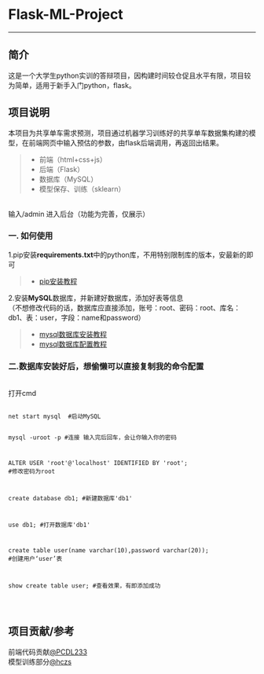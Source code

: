 # Flask-ML-Project
 
------
## 简介
这是一个大学生python实训的答辩项目，因构建时间较仓促且水平有限，项目较为简单，适用于新手入门python，flask。
## 项目说明
 本项目为共享单车需求预测，项目通过机器学习训练好的共享单车数据集构建的模型，在前端网页中输入预估的参数，由flask后端调用，再返回出结果。
> * 前端（html+css+js）
> * 后端（Flask）
> * 数据库（MySQL）
> * 模型保存、训练（sklearn）
<br>
输入/admin 进入后台（功能为完善，仅展示）


### 一. 如何使用
1.pip安装**requirements.txt**中的python库，不用特别限制库的版本，安最新的即可
>* [pip安装教程](https://blog.csdn.net/aobulaien001/article/details/133298563)

2.安装**MySQL**数据库，并新建好数据库，添加好表等信息<br>
（不想修改代码的话，数据库应直接添加，账号：root、密码：root、库名：db1、表：user，字段：name和password）
<br>
>* [mysql数据库安装教程](https://blog.csdn.net/a802976/article/details/119255644
)
>* [mysql数据库配置教程](https://blog.csdn.net/weixin_45851945/article/details/114287877)<br>
### 二.数据库安装好后，想偷懒可以直接复制我的命令配置
<br>
打开cmd
<br>
<pre><code>
net start mysql  #启动MySQL


mysql -uroot -p  #连接 输入完后回车，会让你输入你的密码


ALTER USER 'root'@'localhost' IDENTIFIED BY 'root'; #修改密码为root


create database db1; #新建数据库'db1'


use db1; #打开数据库'db1'


create table user(name varchar(10),password varchar(20)); #创建用户‘user’表 

 
show create table user;  #查看效果，有即添加成功


</code></pre>

## 项目贡献/参考

前端代码贡献[@PCDL233](https://github.com/PCDL233)<br>
模型训练部分[@hczs](https://github.com/hczs/data-mining)

